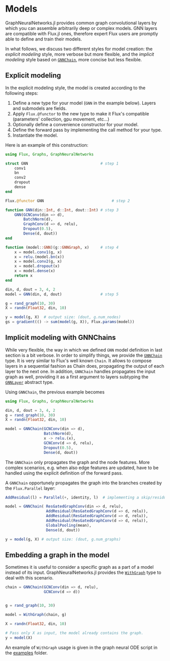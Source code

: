 # Models

GraphNeuralNetworks.jl provides common graph convolutional layers by which you can assemble arbitrarily deep or complex models. GNN layers are compatible with 
Flux.jl ones, therefore expert Flux users are promptly able to define and train 
their models. 

In what follows, we discuss two different styles for model creation:
the *explicit modeling* style, more verbose but more flexible, 
and the *implicit modeling* style based on [`GNNChain`](@ref), more concise but less flexible.

## Explicit modeling

In the explicit modeling style, the model is created according to the following steps:

1. Define a new type for your model (`GNN` in the example below). Layers and submodels are fields.
2. Apply `Flux.@functor` to the new type to make it Flux's compatible (parameters' collection, gpu movement, etc...)
3. Optionally define a convenience constructor for your model.
4. Define the forward pass by implementing the call method for your type.
5. Instantiate the model. 

Here is an example of this construction:
```julia
using Flux, Graphs, GraphNeuralNetworks

struct GNN                                # step 1
    conv1
    bn
    conv2
    dropout
    dense
end

Flux.@functor GNN                              # step 2

function GNN(din::Int, d::Int, dout::Int) # step 3    
    GNN(GCNConv(din => d),
        BatchNorm(d),
        GraphConv(d => d, relu),
        Dropout(0.5),
        Dense(d, dout))
end

function (model::GNN)(g::GNNGraph, x)     # step 4
    x = model.conv1(g, x)
    x = relu.(model.bn(x))
    x = model.conv2(g, x)
    x = model.dropout(x)
    x = model.dense(x)
    return x 
end

din, d, dout = 3, 4, 2 
model = GNN(din, d, dout)                 # step 5

g = rand_graph(10, 30)
X = randn(Float32, din, 10) 

y = model(g, X)  # output size: (dout, g.num_nodes)
gs = gradient(() -> sum(model(g, X)), Flux.params(model))
```

## Implicit modeling with GNNChains

While very flexible, the way in which we defined `GNN` model definition in last section is a bit verbose.
In order to simplify things, we provide the [`GNNChain`](@ref) type. It is very similar 
to Flux's well known `Chain`. It allows to compose layers in a sequential fashion as Chain
does, propagating the output of each layer to the next one. In addition, `GNNChain` 
handles propagates the input graph as well, providing it as a first argument
to layers subtyping the [`GNNLayer`](@ref) abstract type. 

Using `GNNChain`, the previous example becomes

```julia
using Flux, Graphs, GraphNeuralNetworks

din, d, dout = 3, 4, 2 
g = rand_graph(10, 30)
X = randn(Float32, din, 10)

model = GNNChain(GCNConv(din => d),
                 BatchNorm(d),
                 x -> relu.(x),
                 GCNConv(d => d, relu),
                 Dropout(0.5),
                 Dense(d, dout))
```

The `GNNChain` only propagates the graph and the node features. More complex scenarios, e.g. when also edge features are updated, have to be handled using the explicit definition of the forward pass. 

A `GNNChain` opportunely propagates the graph into the branches created by the `Flux.Parallel` layer:

```julia
AddResidual(l) = Parallel(+, identity, l)  # implementing a skip/residual connection

model = GNNChain( ResGatedGraphConv(din => d, relu),
                  AddResidual(ResGatedGraphConv(d => d, relu)),
                  AddResidual(ResGatedGraphConv(d => d, relu)),
                  AddResidual(ResGatedGraphConv(d => d, relu)),
                  GlobalPooling(mean),
                  Dense(d, dout))

y = model(g, X) # output size: (dout, g.num_graphs)
```

## Embedding a graph in the model

Sometimes it is useful to consider a specific graph as a part of a model instead of 
its input. GraphNeuralNetworks.jl provides the [`WithGraph`](@ref) type to deal with this scenario.

```julia
chain = GNNChain(GCNConv(din => d, relu),
                 GCNConv(d => d))


g = rand_graph(10, 30)

model = WithGraph(chain, g)

X = randn(Float32, din, 10)

# Pass only X as input, the model already contains the graph.
y = model(X) 
```

An example of `WithGraph` usage is given in the graph neural ODE script in the [examples](https://github.com/CarloLucibello/GraphNeuralNetworks.jl/tree/master/examples) folder.
